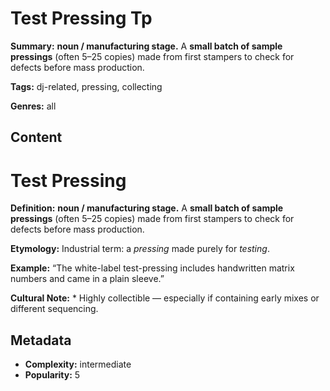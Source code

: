 # Test Pressing Tp

**Summary:** **noun / manufacturing stage.** A **small batch of sample pressings** (often 5–25 copies) made from first stampers to check for defects before mass production.

**Tags:** dj-related, pressing, collecting

**Genres:** all

## Content

# Test Pressing

**Definition:** **noun / manufacturing stage.** A **small batch of sample pressings** (often 5–25 copies) made from first stampers to check for defects before mass production.

**Etymology:** Industrial term: a *pressing* made purely for *testing*.

**Example:** “The white-label test-pressing includes handwritten matrix numbers and came in a plain sleeve.”

**Cultural Note:** * Highly collectible — especially if containing early mixes or different sequencing.

## Metadata

- **Complexity:** intermediate
- **Popularity:** 5
